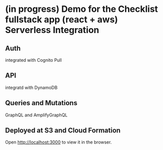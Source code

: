 # (in progress) Demo for the Checklist fullstack app (react + aws) Serverless Integration

## Auth
integrated with Cognito Pull

## API
integratd with DynamoDB

## Queries and Mutations
GraphQL and AmplifyGraphQL

## Deployed at S3 and Cloud Formation

Open [http://localhost:3000](http://localhost:3000) to view it in the browser.

